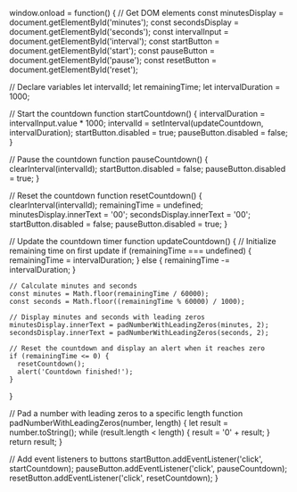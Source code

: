 window.onload = function() {
  // Get DOM elements
  const minutesDisplay = document.getElementById('minutes');
  const secondsDisplay = document.getElementById('seconds');
  const intervalInput = document.getElementById('interval');
  const startButton = document.getElementById('start');
  const pauseButton = document.getElementById('pause');
  const resetButton = document.getElementById('reset');

  // Declare variables
  let intervalId;
  let remainingTime;
  let intervalDuration = 1000;

  // Start the countdown
  function startCountdown() {
    intervalDuration = intervalInput.value * 1000;
    intervalId = setInterval(updateCountdown, intervalDuration);
    startButton.disabled = true;
    pauseButton.disabled = false;
  }

  // Pause the countdown
  function pauseCountdown() {
    clearInterval(intervalId);
    startButton.disabled = false;
    pauseButton.disabled = true;
  }

  // Reset the countdown
  function resetCountdown() {
    clearInterval(intervalId);
    remainingTime = undefined;
    minutesDisplay.innerText = '00';
    secondsDisplay.innerText = '00';
    startButton.disabled = false;
    pauseButton.disabled = true;
  }

  // Update the countdown timer
  function updateCountdown() {
    // Initialize remaining time on first update
    if (remainingTime === undefined) {
      remainingTime = intervalDuration;
    } else {
      remainingTime -= intervalDuration;
    }

    // Calculate minutes and seconds
    const minutes = Math.floor(remainingTime / 60000);
    const seconds = Math.floor((remainingTime % 60000) / 1000);

    // Display minutes and seconds with leading zeros
    minutesDisplay.innerText = padNumberWithLeadingZeros(minutes, 2);
    secondsDisplay.innerText = padNumberWithLeadingZeros(seconds, 2);

    // Reset the countdown and display an alert when it reaches zero
    if (remainingTime <= 0) {
      resetCountdown();
      alert('Countdown finished!');
    }
  }

  // Pad a number with leading zeros to a specific length
  function padNumberWithLeadingZeros(number, length) {
    let result = number.toString();
    while (result.length < length) {
      result = '0' + result;
    }
    return result;
  }

  // Add event listeners to buttons
  startButton.addEventListener('click', startCountdown);
  pauseButton.addEventListener('click', pauseCountdown);
  resetButton.addEventListener('click', resetCountdown);
}

